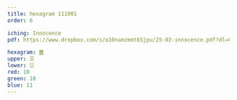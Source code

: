 ```yaml
---
title: hexagram 111001
order: 6

iching: Innocence
pdf: https://www.dropbox.com/s/o10namzmmt65jpu/25-02-innocence.pdf?dl=0

hexagram: ䷘
upper: ☰
lower: ☳
red: 10
green: 10
blue: 11
---
```


